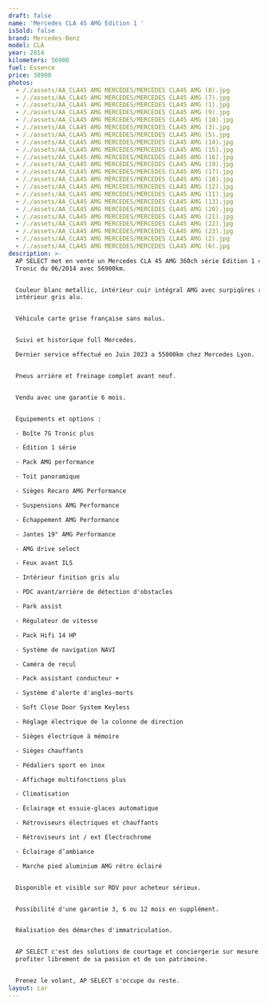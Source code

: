 ```yaml
---
draft: false
name: 'Mercedes CLA 45 AMG Edition 1 '
isSold: false
brand: Mercedes-Benz
model: CLA
year: 2014
kilometers: 56900
fuel: Essence
price: 38990
photos:
  - /./assets/AA_CLA45 AMG MERCEDES/MERCEDES CLA45 AMG (8).jpg
  - /./assets/AA_CLA45 AMG MERCEDES/MERCEDES CLA45 AMG (7).jpg
  - /./assets/AA_CLA45 AMG MERCEDES/MERCEDES CLA45 AMG (1).jpg
  - /./assets/AA_CLA45 AMG MERCEDES/MERCEDES CLA45 AMG (9).jpg
  - /./assets/AA_CLA45 AMG MERCEDES/MERCEDES CLA45 AMG (10).jpg
  - /./assets/AA_CLA45 AMG MERCEDES/MERCEDES CLA45 AMG (3).jpg
  - /./assets/AA_CLA45 AMG MERCEDES/MERCEDES CLA45 AMG (5).jpg
  - /./assets/AA_CLA45 AMG MERCEDES/MERCEDES CLA45 AMG (14).jpg
  - /./assets/AA_CLA45 AMG MERCEDES/MERCEDES CLA45 AMG (15).jpg
  - /./assets/AA_CLA45 AMG MERCEDES/MERCEDES CLA45 AMG (16).jpg
  - /./assets/AA_CLA45 AMG MERCEDES/MERCEDES CLA45 AMG (19).jpg
  - /./assets/AA_CLA45 AMG MERCEDES/MERCEDES CLA45 AMG (17).jpg
  - /./assets/AA_CLA45 AMG MERCEDES/MERCEDES CLA45 AMG (18).jpg
  - /./assets/AA_CLA45 AMG MERCEDES/MERCEDES CLA45 AMG (12).jpg
  - /./assets/AA_CLA45 AMG MERCEDES/MERCEDES CLA45 AMG (11).jpg
  - /./assets/AA_CLA45 AMG MERCEDES/MERCEDES CLA45 AMG (13).jpg
  - /./assets/AA_CLA45 AMG MERCEDES/MERCEDES CLA45 AMG (20).jpg
  - /./assets/AA_CLA45 AMG MERCEDES/MERCEDES CLA45 AMG (21).jpg
  - /./assets/AA_CLA45 AMG MERCEDES/MERCEDES CLA45 AMG (22).jpg
  - /./assets/AA_CLA45 AMG MERCEDES/MERCEDES CLA45 AMG (23).jpg
  - /./assets/AA_CLA45 AMG MERCEDES/MERCEDES CLA45 AMG (2).jpg
  - /./assets/AA_CLA45 AMG MERCEDES/MERCEDES CLA45 AMG (6).jpg
description: >-
  AP SELECT met en vente un Mercedes CLA 45 AMG 360ch série Édition 1 4Matic 7G
  Tronic du 06/2014 avec 56900km.


  Couleur blanc metallic, intérieur cuir intégral AMG avec surpiqûres rouge,
  intérieur gris alu.


  Véhicule carte grise française sans malus.


  Suivi et historique full Mercedes.

  Dernier service effectué en Juin 2023 a 55000km chez Mercedes Lyon.


  Pneus arrière et freinage complet avant neuf.


  Vendu avec une garantie 6 mois.


  Équipements et options :

  - Boîte 7G Tronic plus

  - Edition 1 série

  - Pack AMG performance

  - Toit panoramique

  - Sièges Recaro AMG Performance

  - Suspensions AMG Performance

  - Échappement AMG Performance

  - Jantes 19" AMG Performance

  - AMG drive select

  - Feux avant ILS

  - Intérieur finition gris alu

  - PDC avant/arrière de détection d'obstacles

  - Park assist

  - Régulateur de vitesse

  - Pack Hifi 14 HP

  - Système de navigation NAVI

  - Caméra de recul

  - Pack assistant conducteur +

  - Système d'alerte d'angles-morts

  - Soft Close Door System Keyless

  - Réglage électrique de la colonne de direction

  - Sièges électrique à mémoire

  - Sièges chauffants

  - Pédaliers sport en inox

  - Affichage multifonctions plus

  - Climatisation

  - Éclairage et essuie-glaces automatique

  - Rétroviseurs électriques et chauffants

  - Rétroviseurs int / ext Electrochrome

  - Éclairage d’ambiance

  - Marche pied aluminium AMG rétro éclairé


  Disponible et visible sur RDV pour acheteur sérieux.


  Possibilité d'une garantie 3, 6 ou 12 mois en supplément.


  Réalisation des démarches d'immatriculation.


  AP SELECT c'est des solutions de courtage et conciergerie sur mesure pour
  profiter librement de sa passion et de son patrimoine.


  Prenez le volant, AP SELECT s'occupe du reste.
layout: car
---
```


